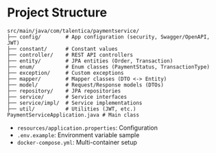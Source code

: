 # Project Structure

```
src/main/java/com/talentica/paymentservice/
├── config/        # App configuration (security, Swagger/OpenAPI, JWT)
├── constant/      # Constant values
├── controller/    # REST API controllers
├── entity/        # JPA entities (Order, Transaction)
├── enum/          # Enum classes (PaymentStatus, TransactionType)
├── exception/     # Custom exceptions
├── mapper/        # Mapper classes (DTO <-> Entity)
├── model/         # Request/Response models (DTOs)
├── repository/    # JPA repositories
├── service/       # Service interfaces
├── service/impl/  # Service implementations
├── util/          # Utilities (JWT, etc.)
PaymentServiceApplication.java # Main class
```

- `resources/application.properties`: Configuration
- `.env.example`: Environment variable sample
- `docker-compose.yml`: Multi-container setup
